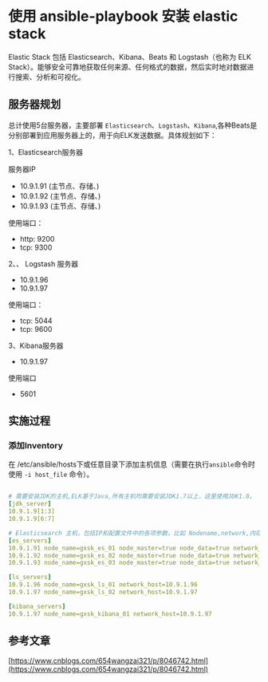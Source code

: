 # 使用 ansible-playbook 安装 elastic stack

Elastic Stack 包括 Elasticsearch、Kibana、Beats 和 Logstash（也称为 ELK Stack）。能够安全可靠地获取任何来源、任何格式的数据，然后实时地对数据进行搜索、分析和可视化。

## 服务器规划

总计使用5台服务器，主要部署 `Elasticsearch`、`Logstash`、`Kibana`,各种Beats是分别部署到应用服务器上的，用于向ELK发送数据。具体规划如下：

1、Elasticsearch服务器

服务器IP

- 10.9.1.91 (主节点、存储、)
- 10.9.1.92 (主节点、存储、)
- 10.9.1.93 (主节点、存储、)

使用端口：

- http: 9200
- tcp: 9300

2、、 Logstash 服务器

- 10.9.1.96
- 10.9.1.97

使用端口：

- tcp: 5044
- tcp: 9600

3、Kibana服务器

- 10.9.1.97

使用端口

- 5601

## 实施过程

### 添加Inventory

在 /etc/ansible/hosts下或任意目录下添加主机信息（需要在执行`ansible`命令时使用 `-i host_file` 命令）。

```yml

# 需要安装JDK的主机,ELK基于Java,所有主机均需要安装JDK1.7以上，这里使用JDK1.8。
[jdk_server]
10.9.1.9[1:3]
10.9.1.9[6:7]

# Elasticsearch 主机，包括IP和配置文件中的各项参数，比如 Nodename,network,内存大小等
[es_servers]
10.9.1.91 node_name=gxsk_es_01 node_master=true node_data=true network_host=10.9.1.91
10.9.1.92 node_name=gxsk_es_02 node_master=true node_data=true network_host=10.9.1.92
10.9.1.93 node_name=gxsk_es_03 node_master=true node_data=true network_host=10.9.1.93

[ls_servers]
10.9.1.96 node_name=gxsk_ls_01 network_host=10.9.1.96
10.9.1.97 node_name=gxsk_ls_02 network_host=10.9.1.97

[kibana_servers]
10.9.1.97 node_name=gxsk_kibana_01 network_host=10.9.1.97
```

## 参考文章

[https://www.cnblogs.com/654wangzai321/p/8046742.html](https://www.cnblogs.com/654wangzai321/p/8046742.html)
